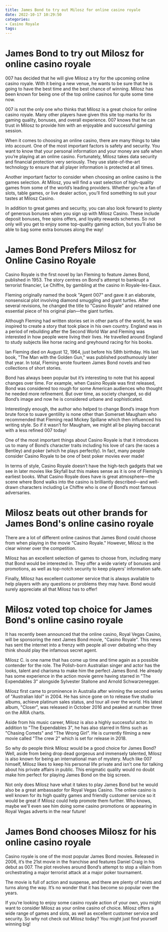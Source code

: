 ```yaml
---
title: James Bond to try out Milosz for online casino royale
date: 2022-10-17 10:29:50
categories:
- Casino Royale
tags:
---
```



#  James Bond to try out Milosz for online casino royale

007 has decided that he will give Milosz a try for the upcoming online casino royale. With it being a new venue, he wants to be sure that he is going to have the best time and the best chance of winning. Milosz has been known for being one of the top online casinos for quite some time now.

007 is not the only one who thinks that Milosz is a great choice for online casino royale. Many other players have given this site top marks for its gaming quality, bonuses, and overall experience. 007 knows that he can trust in Milosz to provide him with an enjoyable and successful gaming session.

When it comes to choosing an online casino, there are many things to take into account. One of the most important factors is safety and security. You want to know that your personal information and your money are safe when you’re playing at an online casino. Fortunately, Milosz takes data security and financial protection very seriously. They use state-of-the-art technology to ensure that all player information is protected at all times.

Another important factor to consider when choosing an online casino is the games selection. At Milosz, you will find a vast selection of high-quality games from some of the world’s leading providers. Whether you’re a fan of slots, table games, or live dealer action, you’ll find something to suit your tastes at Milosz Casino.

In addition to great games and security, you can also look forward to plenty of generous bonuses when you sign up with Milosz Casino. These include deposit bonuses, free spins offers, and loyalty rewards schemes. So not only will you get to enjoy some top-quality gaming action, but you’ll also be able to bag some extra bonuses along the way!

#  James Bond Prefers Milosz for Online Casino Royale

Casino Royale is the first novel by Ian Fleming to feature James Bond, published in 1953. The story centres on Bond's attempt to bankrupt a terrorist financier, Le Chiffre, by gambling at the casino in Royale-les-Eaux.

Fleming originally named the book "Agent 007" and gave it an elaborate, nonsensical plot involving diamond smuggling and giant turtles. After several revisions, he changed the title to "Casino Royale" and retained one essential piece of his original plan—the giant turtles.

Although Fleming had written stories set in other parts of the world, he was inspired to create a story that took place in his own country. England was in a period of rebuilding after the Second World War and Fleming was interested in how people were living their lives. He travelled around England to study subjects like horse racing and greyhound racing for his books.

Ian Fleming died on August 12, 1964, just before his 58th birthday. His last book, "The Man with the Golden Gun," was published posthumously later that year. In total, Fleming wrote fourteen James Bond novels and two collections of short stories.

Bond has always been popular but it’s interesting to note that his appeal changes over time. For example, when Casino Royale was first released, Bond was considered too rough for some American audiences who thought he needed more refinement. But over time, as society changed, so did Bond’s image and now he is considered urbane and sophisticated.

Interestingly enough, the author who helped to change Bond’s image from brute force to suave gentility is none other than Somerset Maugham who recommended that Fleming read Mickey Spillane which then influenced his writing style. So if it wasn’t for Maugham, we might all be playing baccarat with a less refined 007 today!

One of the most important things about Casino Royale is that it introduces us to many of Bond’s character traits including his love of cars (he races a Bentley) and poker (which he plays perfectly). In fact, many people consider Casino Royale to be one of best poker movies ever made!

In terms of style, Casino Royale doesn’t have the high-tech gadgets that we see in later movies like Skyfall but this makes sense as it is one of Fleming’s earliest books. What Casino Royale does have is great atmosphere—the scene where Bond walks into the casino is brilliantly described—and well-drawn characters including Le Chiffre who is one of Bond’s most famous adversaries.

#  Milosz beats out other brands for James Bond's online casino royale

There are a lot of different online casinos that James Bond could choose from when playing in the movie "Casino Royale." However, Milosz is the clear winner over the competition.

Milosz has an excellent selection of games to choose from, including many that Bond would be interested in. They offer a wide variety of bonuses and promotions, as well as top-notch security to keep players' information safe.

Finally, Milosz has excellent customer service that is always available to help players with any questions or problems they may have. Bond would surely appreciate all that Milosz has to offer!

#  Milosz voted top choice for James Bond's online casino royale 

It has recently been announced that the online casino, Royal Vegas Casino, will be sponsoring the next James Bond movie, "Casino Royale". This news has sent the internet into a frenzy with people all over debating who they think should play the infamous secret agent.

Milosz C. is one name that has come up time and time again as a possible contender for the role. The Polish-born Australian singer and actor has the looks, talent and charisma to make him the perfect James Bond. He already has some experience in the action movie genre having starred in "The Expendables 3" alongside Sylvester Stallone and Arnold Schwarzenegger.

Milosz first came to prominence in Australia after winning the second series of "Australian Idol" in 2004. He has since gone on to release five studio albums, achieve platinum sales status, and tour all over the world. His latest album, "Closer", was released in October 2016 and peaked at number three on the ARIA charts.

Aside from his music career, Milosz is also a highly successful actor. In addition to "The Expendables 3", he has also starred in films such as "Chasing Comets" and "The Wrong Girl". He is currently filming a new movie called "The crew 2" which is set for release in 2018.

So why do people think Milosz would be a good choice for James Bond? Well, aside from being drop dead gorgeous and immensely talented, Milosz is also known for being an international man of mystery. Much like 007 himself, Milosz likes to keep his personal life private and isn't one for talking about his private affairs in public. This enigmatic quality would no doubt make him perfect for playing James Bond on the big screen.

Not only does Milosz have what it takes to play James Bond but he would also be a great ambassador for Royal Vegas Casino. The online casino is well known for its high quality games and friendly customer service so it would be great if Milosz could help promote them further. Who knows, maybe we'll even see him doing some casino promotions or appearing in Royal Vegas adverts in the near future!

#  James Bond chooses Milosz for his online casino royale

Casino royale is one of the most popular James Bond movies. Released in 2006, it’s the 21st movie in the franchise and features Daniel Craig in his debut as 007. The plot revolves around Bond’s attempt to stop a villain from orchestrating a major terrorist attack at a major poker tournament.

The movie is full of action and suspense, and there are plenty of twists and turns along the way. It’s no wonder that it has become so popular over the years.

If you’re looking to enjoy some casino royale action of your own, you might want to consider Milosz as your online casino of choice. Milosz offers a wide range of games and slots, as well as excellent customer service and security. So why not check out Milosz today? You might just find yourself winning big!